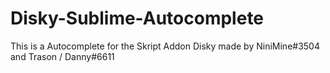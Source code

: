 # Disky-Sublime-Autocomplete
This is a Autocomplete for the Skript Addon Disky made by NiniMine#3504 and Trason / Danny#6611
